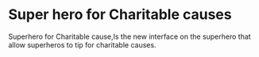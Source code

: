 # Super hero for Charitable causes
Superhero for Charitable cause,Is the new interface on the superhero that allow superheros to tip for charitable causes.
